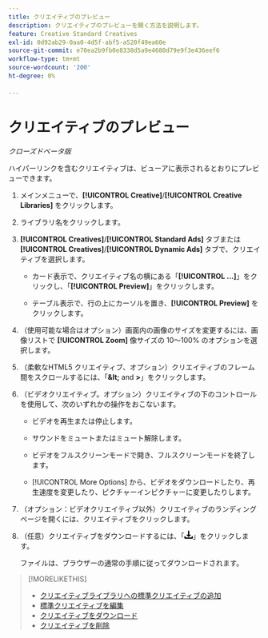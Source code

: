 ```yaml
---
title: クリエイティブのプレビュー
description: クリエイティブのプレビューを開く方法を説明します。
feature: Creative Standard Creatives
exl-id: 0d92ab29-0aa0-4d5f-abf5-a520f49ea60e
source-git-commit: e70ea2b9fb0e8338d5a9e4680d79e9f3e436eef6
workflow-type: tm+mt
source-wordcount: '200'
ht-degree: 0%

---
```


# クリエイティブのプレビュー

*クローズドベータ版*

ハイパーリンクを含むクリエイティブは、ビューアに表示されるとおりにプレビューできます。

1. メインメニューで、**[!UICONTROL Creative]**/**[!UICONTROL Creative Libraries]** をクリックします。

1. ライブラリ名をクリックします。

1. **[!UICONTROL Creatives]**/**[!UICONTROL Standard Ads]** タブまたは **[!UICONTROL Creatives]**/**[!UICONTROL Dynamic Ads]** タブで、クリエイティブを選択します。

   * カード表示で、クリエイティブ名の横にある「**[!UICONTROL ...]**」をクリックし、「**[!UICONTROL Preview]**」をクリックします。

   * テーブル表示で、行の上にカーソルを置き、**[!UICONTROL Preview]** をクリックします。

1. （使用可能な場合はオプション）画面内の画像のサイズを変更するには、画像リストで **[!UICONTROL Zoom]** 像サイズの 10～100% のオプションを選択します。

1. （柔軟なHTML5 クリエイティブ、オプション）クリエイティブのフレーム間をスクロールするには、「**\&lt;** and **\>**」をクリックします。

1. （ビデオクリエイティブ。オプション）クリエイティブの下のコントロールを使用して、次のいずれかの操作をおこないます。

   * ビデオを再生または停止します。

   * サウンドをミュートまたはミュート解除します。

   * ビデオをフルスクリーンモードで開き、フルスクリーンモードを終了します。

   * [!UICONTROL More Options] から、ビデオをダウンロードしたり、再生速度を変更したり、ピクチャーインピクチャーに変更したりします。

1. （オプション：ビデオクリエイティブ以外）クリエイティブのランディングページを開くには、クリエイティブをクリックします。

   <!-- Verify:  Will the creative click be tracked like a regular ad click but not linked to a publisher and placement? Explain effect/consequences. -->

1. （任意）クリエイティブをダウンロードするには、「![ ダウンロード ](/help/creative/assets/download.png " ダウンロード ")」をクリックします。

   ファイルは、ブラウザーの通常の手順に従ってダウンロードされます。

>[!MORELIKETHIS]
>
>* [ クリエイティブライブラリへの標準クリエイティブの追加 ](/help/creative/creative-libraries/creative-add-standard.md)
>* [ 標準クリエイティブを編集 ](/help/creative/creative-libraries/creative-edit-standard.md)
>* [ クリエイティブをダウンロード ](/help/creative/creative-libraries/creative-download.md)
>* [ クリエイティブを削除 ](/help/creative/creative-libraries/creative-delete.md)
